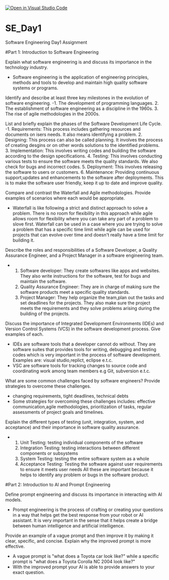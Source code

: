 [![Open in Visual Studio Code](https://classroom.github.com/assets/open-in-vscode-2e0aaae1b6195c2367325f4f02e2d04e9abb55f0b24a779b69b11b9e10269abc.svg)](https://classroom.github.com/online_ide?assignment_repo_id=15606242&assignment_repo_type=AssignmentRepo)
# SE_Day1
Software Engineering Day1 Assignment

#Part 1: Introduction to Software Engineering

Explain what software engineering is and discuss its importance in the technology industry.
- Software engineering is the application of engineering principles, methods and tools to develop and maintain high quality software systems or programs.

Identify and describe at least three key milestones in the evolution of software engineering.
-1. The development of programming languages.
2. The establishment of software engineering as a discipline in the 1960s.
3. The rise of agile methodologies in the 2000s.

List and briefly explain the phases of the Software Development Life Cycle.
-1. Requirements: This process includes gathering resources and  documents on isers needs. It also means identifying a problem.
 2. Designing: This process can also be called planning. It involves the process of creating desgins or on other words solutions to the identified problems.
 3. Implementation: This involves writing codes and building the software according to the design specifications.
 4. Testing: This involves conducting various tests to ensure the software meets the quality standards. We also check for bugs and incorrect codes.
 5. Deployment: This involves releasing the software to users or customers.
 6. Maintenance: Providing continuous support,updates and enhancements to the software after deployments. This is to make the software user friendly, keep it up to date and improve quality.

Compare and contrast the Waterfall and Agile methodologies. Provide examples of scenarios where each would be appropriate.
- Waterfall is like following a strict and distinct approach to solve a problem. There is no room for flexibility in this approach while agile allows room for flexibility where you can take any part of a problem to slove first. Waterfall can be used in a case where you are trying to solve a problem that has a specific time limit while agile can be used for projects that can evolve over time and doesn't really have a time limit for building it.

Describe the roles and responsibilities of a Software Developer, a Quality Assurance Engineer, and a Project Manager in a software engineering team.
- 1. Software developer: They create softwares like apps and websites. They also write instructions for the software, test for bugs and maintain the software.
  2. Quality Assurance Engineer: They are in charge of making sure the software products meet a specific quality standards.
  3. Project Manager: They help organize the team,plan out the tasks and set deadlines for the projects. They also make sure the project meets the requirements and they solve problems arising during the building of the projects.

Discuss the importance of Integrated Development Environments (IDEs) and Version Control Systems (VCS) in the software development process. Give examples of each.
- IDEs are software tools that a developer cannot do without. They are software suites that provides tools for writing, debugging and testing codes which is very important in the process of software development. Examples are: visual studio,replict, eclipse e.t.c.
- VSC are software tools for tracking changes to source code and coordinating work among team members e.g Git, subversion e.t.c.


What are some common challenges faced by software engineers? Provide strategies to overcome these challenges.
- changing requirements, tight deadlines, technical debts
- Some strategies for overcoming these challenges includes: effective communication,agile methodologies, prioritization of tasks, regular assessments of project goals and timelines.


Explain the different types of testing (unit, integration, system, and acceptance) and their importance in software quality assurance.

- 1. Unit Testing: testing individual components of the software
  2. Integration Testing: testing interactions between different components or subsystems
  3. System Testing: testing the entire software system as a whole
  4. Acceptance Testing: Testing the software against user requirements to ensure it meets user needs
  All these are important because it helps to identify any problem or bugs in the software product.

#Part 2: Introduction to AI and Prompt Engineering


Define prompt engineering and discuss its importance in interacting with AI models.
- Prompt engineering is the process of crafting or creating your questions in a way that helps get the best response from your robot or AI assistant. It is very important in the sense that it helps create a bridge between human intelligence and artificial intelligence.

Provide an example of a vague prompt and then improve it by making it clear, specific, and concise. Explain why the improved prompt is more effective.
- A vague prompt is "what does a Toyota car look like?" while a specific prompt is "what does a Toyota Corolla NC 2004 look like?"
- With the improved prompt your AI is able to provide answers to your exact question.

